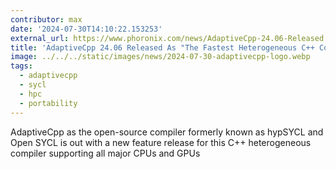 ```yaml
---
contributor: max
date: '2024-07-30T14:10:22.153253'
external_url: https://www.phoronix.com/news/AdaptiveCpp-24.06-Released
title: 'AdaptiveCpp 24.06 Released As "The Fastest Heterogeneous C++ Compiler"'
image: ../../../static/images/news/2024-07-30-adaptivecpp-logo.webp
tags:
  - adaptivecpp
  - sycl
  - hpc
  - portability
---
```


AdaptiveCpp as the open-source compiler formerly known as hypSYCL and Open SYCL is out with 
a new feature release for this C++ heterogeneous compiler supporting all major CPUs and GPUs
